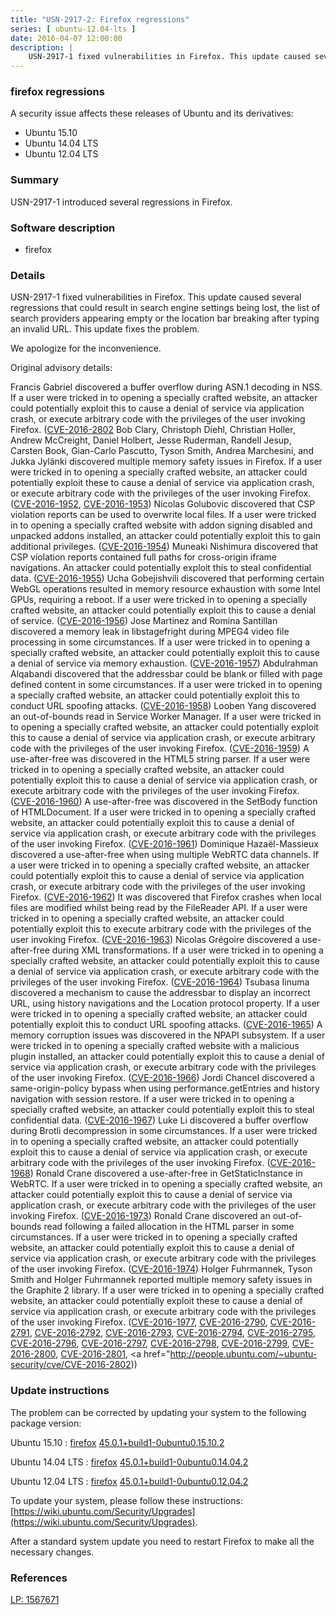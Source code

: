 ```yaml
---
title: "USN-2917-2: Firefox regressions"
series: [ ubuntu-12.04-lts ]
date: 2016-04-07 12:00:00
description: |
    USN-2917-1 fixed vulnerabilities in Firefox. This update caused several regressions that could result in search engine settings being lost, the list of search providers appearing empty or the location bar breaking after typing an invalid URL. This update fixes the problem.
--- 
```

 
### firefox regressions

A security issue affects these releases of Ubuntu and its derivatives:

* Ubuntu 15.10
* Ubuntu 14.04 LTS
* Ubuntu 12.04 LTS

### Summary

USN-2917-1 introduced several regressions in Firefox. 

### Software description

* firefox 

### Details

USN-2917-1 fixed vulnerabilities in Firefox. This update caused several regressions that could result in search engine settings being lost, the list of search providers appearing empty or the location bar breaking after typing an invalid URL. This update fixes the problem.

We apologize for the inconvenience.

Original advisory details:

 Francis Gabriel discovered a buffer overflow during ASN.1 decoding in NSS. If a user were tricked in to opening a specially crafted website, an attacker could potentially exploit this to cause a denial of service via application crash, or execute arbitrary code with the privileges of the user invoking Firefox. ([CVE-2016-2802](http://people.ubuntu.com/~ubuntu-security/cve/CVE-2016-1950">CVE-2016-1950</a>) Bob Clary, Christoph Diehl, Christian Holler, Andrew McCreight, Daniel Holbert, Jesse Ruderman, Randell Jesup, Carsten Book, Gian-Carlo Pascutto, Tyson Smith, Andrea Marchesini, and Jukka Jylänki discovered multiple memory safety issues in Firefox. If a user were tricked in to opening a specially crafted website, an attacker could potentially exploit these to cause a denial of service via application crash, or execute arbitrary code with the privileges of the user invoking Firefox. (<a href="http://people.ubuntu.com/~ubuntu-security/cve/CVE-2016-1952">CVE-2016-1952</a>, <a href="http://people.ubuntu.com/~ubuntu-security/cve/CVE-2016-1953">CVE-2016-1953</a>) Nicolas Golubovic discovered that CSP violation reports can be used to overwrite local files. If a user were tricked in to opening a specially crafted website with addon signing disabled and unpacked addons installed, an attacker could potentially exploit this to gain additional privileges. (<a href="http://people.ubuntu.com/~ubuntu-security/cve/CVE-2016-1954">CVE-2016-1954</a>) Muneaki Nishimura discovered that CSP violation reports contained full paths for cross-origin iframe navigations. An attacker could potentially exploit this to steal confidential data. (<a href="http://people.ubuntu.com/~ubuntu-security/cve/CVE-2016-1955">CVE-2016-1955</a>) Ucha Gobejishvili discovered that performing certain WebGL operations resulted in memory resource exhaustion with some Intel GPUs, requiring a reboot. If a user were tricked in to opening a specially crafted website, an attacker could potentially exploit this to cause a denial of service. (<a href="http://people.ubuntu.com/~ubuntu-security/cve/CVE-2016-1956">CVE-2016-1956</a>) Jose Martinez and Romina Santillan discovered a memory leak in libstagefright during MPEG4 video file processing in some circumstances. If a user were tricked in to opening a specially crafted website, an attacker could potentially exploit this to cause a denial of service via memory exhaustion. (<a href="http://people.ubuntu.com/~ubuntu-security/cve/CVE-2016-1957">CVE-2016-1957</a>) Abdulrahman Alqabandi discovered that the addressbar could be blank or filled with page defined content in some circumstances. If a user were tricked in to opening a specially crafted website, an attacker could potentially exploit this to conduct URL spoofing attacks. (<a href="http://people.ubuntu.com/~ubuntu-security/cve/CVE-2016-1958">CVE-2016-1958</a>) Looben Yang discovered an out-of-bounds read in Service Worker Manager. If a user were tricked in to opening a specially crafted website, an attacker could potentially exploit this to cause a denial of service via application crash, or execute arbitrary code with the privileges of the user invoking Firefox. (<a href="http://people.ubuntu.com/~ubuntu-security/cve/CVE-2016-1959">CVE-2016-1959</a>) A use-after-free was discovered in the HTML5 string parser. If a user were tricked in to opening a specially crafted website, an attacker could potentially exploit this to cause a denial of service via application crash, or execute arbitrary code with the privileges of the user invoking Firefox. (<a href="http://people.ubuntu.com/~ubuntu-security/cve/CVE-2016-1960">CVE-2016-1960</a>) A use-after-free was discovered in the SetBody function of HTMLDocument. If a user were tricked in to opening a specially crafted website, an attacker could potentially exploit this to cause a denial of service via application crash, or execute arbitrary code with the privileges of the user invoking Firefox. (<a href="http://people.ubuntu.com/~ubuntu-security/cve/CVE-2016-1961">CVE-2016-1961</a>) Dominique Hazaël-Massieux discovered a use-after-free when using multiple WebRTC data channels. If a user were tricked in to opening a specially crafted website, an attacker could potentially exploit this to cause a denial of service via application crash, or execute arbitrary code with the privileges of the user invoking Firefox. (<a href="http://people.ubuntu.com/~ubuntu-security/cve/CVE-2016-1962">CVE-2016-1962</a>) It was discovered that Firefox crashes when local files are modified whilst being read by the FileReader API. If a user were tricked in to opening a specially crafted website, an attacker could potentially exploit this to execute arbitrary code with the privileges of the user invoking Firefox. (<a href="http://people.ubuntu.com/~ubuntu-security/cve/CVE-2016-1963">CVE-2016-1963</a>) Nicolas Grégoire discovered a use-after-free during XML transformations. If a user were tricked in to opening a specially crafted website, an attacker could potentially exploit this to cause a denial of service via application crash, or execute arbitrary code with the privileges of the user invoking Firefox. (<a href="http://people.ubuntu.com/~ubuntu-security/cve/CVE-2016-1964">CVE-2016-1964</a>) Tsubasa Iinuma discovered a mechanism to cause the addressbar to display an incorrect URL, using history navigations and the Location protocol property. If a user were tricked in to opening a specially crafted website, an attacker could potentially exploit this to conduct URL spoofing attacks. (<a href="http://people.ubuntu.com/~ubuntu-security/cve/CVE-2016-1965">CVE-2016-1965</a>) A memory corruption issues was discovered in the NPAPI subsystem. If a user were tricked in to opening a specially crafted website with a malicious plugin installed, an attacker could potentially exploit this to cause a denial of service via application crash, or execute arbitrary code with the privileges of the user invoking Firefox. (<a href="http://people.ubuntu.com/~ubuntu-security/cve/CVE-2016-1966">CVE-2016-1966</a>) Jordi Chancel discovered a same-origin-policy bypass when using performance.getEntries and history navigation with session restore. If a user were tricked in to opening a specially crafted website, an attacker could potentially exploit this to steal confidential data. (<a href="http://people.ubuntu.com/~ubuntu-security/cve/CVE-2016-1967">CVE-2016-1967</a>) Luke Li discovered a buffer overflow during Brotli decompression in some circumstances. If a user were tricked in to opening a specially crafted website, an attacker could potentially exploit this to cause a denial of service via application crash, or execute arbitrary code with the privileges of the user invoking Firefox. (<a href="http://people.ubuntu.com/~ubuntu-security/cve/CVE-2016-1968">CVE-2016-1968</a>) Ronald Crane discovered a use-after-free in GetStaticInstance in WebRTC. If a user were tricked in to opening a specially crafted website, an attacker could potentially exploit this to cause a denial of service via application crash, or execute arbitrary code with the privileges of the user invoking Firefox. (<a href="http://people.ubuntu.com/~ubuntu-security/cve/CVE-2016-1973">CVE-2016-1973</a>) Ronald Crane discovered an out-of-bounds read following a failed allocation in the HTML parser in some circumstances. If a user were tricked in to opening a specially crafted website, an attacker could potentially exploit this to cause a denial of service via application crash, or execute arbitrary code with the privileges of the user invoking Firefox. (<a href="http://people.ubuntu.com/~ubuntu-security/cve/CVE-2016-1974">CVE-2016-1974</a>) Holger Fuhrmannek, Tyson Smith and Holger Fuhrmannek reported multiple memory safety issues in the Graphite 2 library. If a user were tricked in to opening a specially crafted website, an attacker could potentially exploit these to cause a denial of service via application crash, or execute arbitrary code with the privileges of the user invoking Firefox. (<a href="http://people.ubuntu.com/~ubuntu-security/cve/CVE-2016-1977">CVE-2016-1977</a>, <a href="http://people.ubuntu.com/~ubuntu-security/cve/CVE-2016-2790">CVE-2016-2790</a>, <a href="http://people.ubuntu.com/~ubuntu-security/cve/CVE-2016-2791">CVE-2016-2791</a>, <a href="http://people.ubuntu.com/~ubuntu-security/cve/CVE-2016-2792">CVE-2016-2792</a>, <a href="http://people.ubuntu.com/~ubuntu-security/cve/CVE-2016-2793">CVE-2016-2793</a>, <a href="http://people.ubuntu.com/~ubuntu-security/cve/CVE-2016-2794">CVE-2016-2794</a>, <a href="http://people.ubuntu.com/~ubuntu-security/cve/CVE-2016-2795">CVE-2016-2795</a>, <a href="http://people.ubuntu.com/~ubuntu-security/cve/CVE-2016-2796">CVE-2016-2796</a>, <a href="http://people.ubuntu.com/~ubuntu-security/cve/CVE-2016-2797">CVE-2016-2797</a>, <a href="http://people.ubuntu.com/~ubuntu-security/cve/CVE-2016-2798">CVE-2016-2798</a>, <a href="http://people.ubuntu.com/~ubuntu-security/cve/CVE-2016-2799">CVE-2016-2799</a>, <a href="http://people.ubuntu.com/~ubuntu-security/cve/CVE-2016-2800">CVE-2016-2800</a>, <a href="http://people.ubuntu.com/~ubuntu-security/cve/CVE-2016-2801">CVE-2016-2801</a>, <a href="http://people.ubuntu.com/~ubuntu-security/cve/CVE-2016-2802)) 

### Update instructions

The problem can be corrected by updating your system to the following package version:

Ubuntu 15.10
 : [firefox](https://launchpad.net/ubuntu/+source/firefox) <span> [45.0.1+build1-0ubuntu0.15.10.2](https://launchpad.net/ubuntu/+source/firefox/45.0.1+build1-0ubuntu0.15.10.2) </span> 

Ubuntu 14.04 LTS
 : [firefox](https://launchpad.net/ubuntu/+source/firefox) <span> [45.0.1+build1-0ubuntu0.14.04.2](https://launchpad.net/ubuntu/+source/firefox/45.0.1+build1-0ubuntu0.14.04.2) </span> 

Ubuntu 12.04 LTS
 : [firefox](https://launchpad.net/ubuntu/+source/firefox) <span> [45.0.1+build1-0ubuntu0.12.04.2](https://launchpad.net/ubuntu/+source/firefox/45.0.1+build1-0ubuntu0.12.04.2) </span> 

To update your system, please follow these instructions: [https://wiki.ubuntu.com/Security/Upgrades](https://wiki.ubuntu.com/Security/Upgrades).

After a standard system update you need to restart Firefox to make all the necessary changes. 

### References

 [LP: 1567671](https://launchpad.net/bugs/1567671)
 
